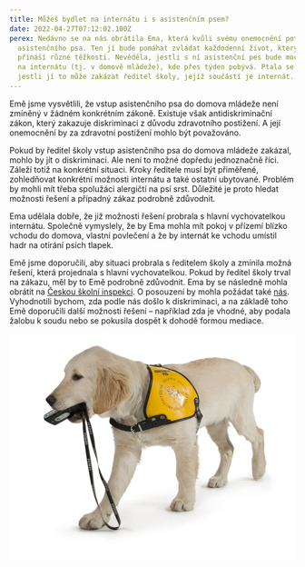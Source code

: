 ```yaml
---
title: Můžeš bydlet na internátu i s asistenčním psem?
date: 2022-04-27T07:12:02.100Z
perex: Nedávno se na nás obrátila Ema, která kvůli svému onemocnění potřebovala
  asistenčního psa. Ten jí bude pomáhat zvládat každodenní život, který jí
  přináší různé těžkosti. Nevěděla, jestli s ní asistenční pes bude moci bydlet
  na internátu (tj. v domově mládeže), kde přes týden pobývá. Ptala se nás,
  jestli jí to může zakázat ředitel školy, jejíž součástí je internát.
---
```

Emě jsme vysvětlili, že vstup asistenčního psa do domova mládeže není zmíněný v žádném konkrétním zákoně. Existuje však antidiskriminační zákon, který zakazuje diskriminaci z důvodu zdravotního postižení. A její onemocnění by za zdravotní postižení mohlo být považováno.

Pokud by ředitel školy vstup asistenčního psa do domova mládeže zakázal, mohlo by jít o diskriminaci. Ale není to možné dopředu jednoznačně říci. Záleží totiž na konkrétní situaci. Kroky ředitele musí být přiměřené, zohledňovat konkrétní možnosti internátu a také ostatní ubytované. Problém by mohli mít třeba spolužáci alergičtí na psí srst. Důležité je proto hledat možnosti řešení a případný zákaz podrobně zdůvodnit.

Ema udělala dobře, že již možnosti řešení probrala s hlavní vychovatelkou internátu. Společně vymyslely, že by Ema mohla mít pokoj v přízemí blízko vchodu do domova, vlastní povlečení a že by internát ke vchodu umístil hadr na otírání psích tlapek.

Emě jsme doporučili, aby situaci probrala s ředitelem školy a zmínila možná řešení, která projednala s hlavní vychovatelkou. Pokud by ředitel školy trval na zákazu, měl by to Emě podrobně zdůvodnit. Ema by se následně mohla obrátit na [Českou školní inspekci](https://csicr.cz/cz/Clanky/Jak-podavat-stiznosti). O posouzení by mohla požádat také [nás](https://deti.ochrance.cz/kdo/jak/). Vyhodnotili bychom, zda podle nás došlo k diskriminaci, a na základě toho Emě doporučili další možnosti řešení – například zda je vhodné, aby podala žalobu k soudu nebo se pokusila dospět k dohodě formou mediace.

![Pes označený jako asistenční podávající tlamou mobil ](asistencni_pes.jpg "asistenční pes")